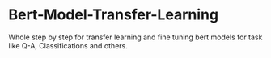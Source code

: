 # Bert-Model-Transfer-Learning
Whole step by step for transfer learning and fine tuning bert models for task like Q-A, Classifications and others.
